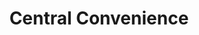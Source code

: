 ---
title: "Central Convenience"
url: /davao-city/central-convenience-cawa-cawa-road/
shop: convenience
---